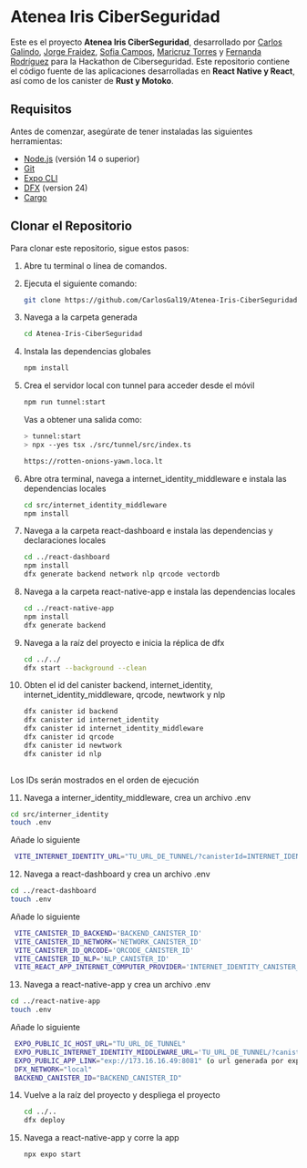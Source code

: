 # Atenea Iris CiberSeguridad

Este es el proyecto **Atenea Iris CiberSeguridad**, desarrollado por [Carlos Galindo](https://github.com/CarlosGal19), [Jorge Fraidez](https://github.com/Jorge-Fraidez), [Sofia Campos](https://github.com/SofiaCamposH), [Maricruz Torres](https://github.com/Maricruz1900) y [Fernanda Rodríguez](https://github.com/Mafer-Rodriguez) para la Hackathon de Ciberseguridad. Este repositorio contiene el código fuente de las aplicaciones desarrolladas en **React Native y React**, así
como de los canister de **Rust y Motoko**.

## Requisitos

Antes de comenzar, asegúrate de tener instaladas las siguientes herramientas:

- [Node.js](https://nodejs.org/) (versión 14 o superior)
- [Git](https://git-scm.com/)
- [Expo CLI](https://docs.expo.dev/get-started/installation/)
- [DFX](https://internetcomputer.org/docs/current/developer-docs/getting-started/install/) (version 24)
- [Cargo](https://doc.rust-lang.org/cargo/)

## Clonar el Repositorio

Para clonar este repositorio, sigue estos pasos:

1. Abre tu terminal o línea de comandos.
2. Ejecuta el siguiente comando:

   ```bash
   git clone https://github.com/CarlosGal19/Atenea-Iris-CiberSeguridad.git

3. Navega a la carpeta generada

   ```bash
   cd Atenea-Iris-CiberSeguridad

3. Instala las dependencias globales

   ```bash
   npm install

4. Crea el servidor local con tunnel para acceder desde el móvil

   ```bash
   npm run tunnel:start
   ```
   Vas a obtener una salida como: 
   ```bash
   > tunnel:start
   > npx --yes tsx ./src/tunnel/src/index.ts

   https://rotten-onions-yawn.loca.lt
   
6. Abre otra terminal, navega a internet_identity_middleware e instala las dependencias locales

   ```bash
   cd src/internet_identity_middleware
   npm install

7. Navega a la carpeta react-dashboard e instala las dependencias y declaraciones locales

   ```bash
   cd ../react-dashboard
   npm install
   dfx generate backend network nlp qrcode vectordb

8. Navega a la carpeta react-native-app e instala las dependencias locales

   ```bash
   cd ../react-native-app
   npm install
   dfx generate backend

9. Navega a la raíz del proyecto e inicia la réplica de dfx

    ```bash
    cd ../../
    dfx start --background --clean

10. Obten el id del canister backend, internet_identity, internet_identity_middleware, qrcode, newtwork y nlp

    ```bash
    dfx canister id backend
    dfx canister id internet_identity
    dfx canister id internet_identity_middleware
    dfx canister id qrcode
    dfx canister id newtwork
    dfx canister id nlp
   
   Los IDs serán mostrados en el orden de ejecución

11. Navega a interner_identity_middleware, crea un archivo .env

   ```bash
   cd src/interner_identity
   touch .env
   ```
   Añade lo siguiente
  ```bash
   VITE_INTERNET_IDENTITY_URL="TU_URL_DE_TUNNEL/?canisterId=INTERNET_IDENTITY_CANISTER_ID"
   ```

12. Navega a react-dashboard y crea un archivo .env

   ```bash
   cd ../react-dashboard
   touch .env
   ```
   Añade lo siguiente
  ```bash
   VITE_CANISTER_ID_BACKEND='BACKEND_CANISTER_ID'
   VITE_CANISTER_ID_NETWORK='NETWORK_CANISTER_ID'
   VITE_CANISTER_ID_QRCODE='QRCODE_CANISTER_ID'
   VITE_CANISTER_ID_NLP='NLP_CANISTER_ID'
   VITE_REACT_APP_INTERNET_COMPUTER_PROVIDER='INTERNET_IDENTITY_CANISTER_ID.localhost:4943/'
  ```

13. Navega a react-native-app y crea un archivo .env

   ```bash
   cd ../react-native-app
   touch .env
   ```
   Añade lo siguiente
  ```bash
   EXPO_PUBLIC_IC_HOST_URL="TU_URL_DE_TUNNEL"
   EXPO_PUBLIC_INTERNET_IDENTITY_MIDDLEWARE_URL='TU_URL_DE_TUNNEL/?canisterId=INTERNET_IDENTITY_MIDDLEWARE_CANISTER_ID'
   EXPO_PUBLIC_APP_LINK="exp://173.16.16.49:8081" (o url generada por expo)
   DFX_NETWORK="local"
   BACKEND_CANISTER_ID="BACKEND_CANISTER_ID"
   ```

14. Vuelve a la raíz del proyecto y despliega el proyecto

    ```bash
    cd ../..
    dfx deploy

15. Navega a react-native-app y corre la app

    ```bash
    npx expo start
